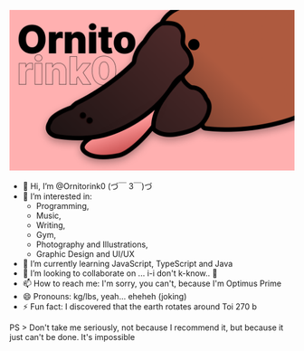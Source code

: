 ![Amazing platypus](or-nito-rinko.png)

- 👋 Hi, I’m @Ornitorink0 (づ￣ 3￣)づ
- 👀 I’m interested in:
  * Programming,
  * Music,
  * Writing,
  * Gym,
  * Photography and Illustrations,
  * Graphic Design and UI/UX
- 🌱 I’m currently learning JavaScript, TypeScript and Java
- 💞️ I’m looking to collaborate on ... i-i don't k-know.. 🥲
- 📫 How to reach me: I'm sorry, you can't, because I'm Optimus Prime
- 😄 Pronouns: kg/lbs, yeah... eheheh (joking)
- ⚡ Fun fact: I discovered that the earth rotates around Toi 270 b

PS > Don't take me seriously, not because I recommend it, but because it just can't be done. It's impossible

<!---
Ornitorink0/Ornitorink0 is a ✨ special ✨ repository because its `README.md` (this file) appears on your GitHub profile.
You can click the Preview link to take a look at your changes.
--->
